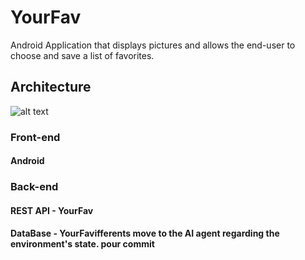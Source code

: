 # YourFav
Android Application that displays pictures and allows the end-user to choose and save a list of favorites.

## Architecture


![alt text](https://github.com/AlexisDrch/Pacman-multiAgent/blob/master/YourFav.png)


### Front-end
#### Android 

### Back-end

#### REST API - YourFav

#### DataBase - YourFavifferents move to the AI agent regarding the environment's state. pour commit
